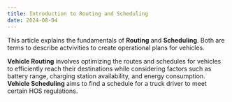 ```yaml
---
title: Introduction to Routing and Scheduling
date: 2024-08-04
---
```

This article explains the fundamentals of **Routing** and **Scheduling**. Both are terms to describe actvivities to create operational plans for vehicles.
<!--more-->
**Vehicle Routing** involves optimizing the routes and schedules for vehicles to efficiently reach their destinations while considering factors such as battery range, charging station availability, and energy consumption. **Vehicle Scheduling** aims to find a schedule for a truck driver to meet certain HOS regulations.
